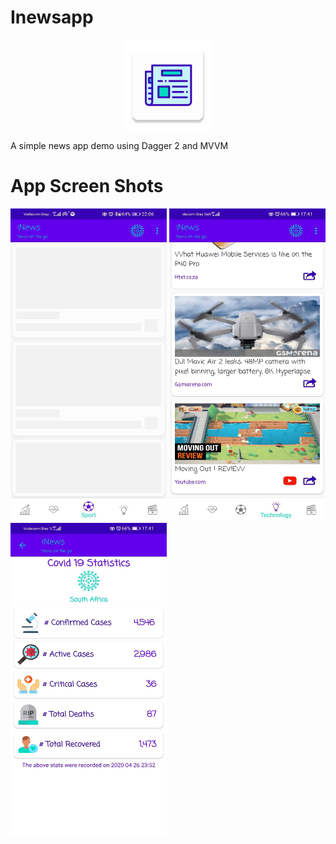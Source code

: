 # Inewsapp

<p align="center">
  <img src="https://github.com/MicahSphelele/Inewsapp/blob/master/app/src/main/res/mipmap-xxhdpi/ic_launcher.png">
</p>

A simple news app demo using Dagger 2 and MVVM

# App Screen Shots
<div>
  <img src="https://github.com/MicahSphelele/Inewsapp/blob/master/pics/screen_shot_1.jpg" width="250" height="500"/>
<img src="https://github.com/MicahSphelele/Inewsapp/blob/master/pics/screen_shot_2.jpg" width="250" height="500"/>
<img src="https://github.com/MicahSphelele/Inewsapp/blob/master/pics/screen_shot_3.jpg" width="250" height="500"/>
</div>


